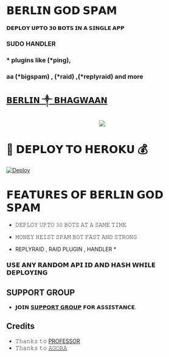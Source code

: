 # 𝗕𝗘𝗥𝗟𝗜𝗡 𝗚𝗢𝗗 𝗦𝗣𝗔𝗠

#### 𝗗𝗘𝗣𝗟𝗢𝗬 𝗨𝗣𝗧𝗢 𝟯𝟬 𝗕𝗢𝗧𝗦 𝗜𝗡 𝗔 𝗦𝗜𝗡𝗚𝗟𝗘 𝗔𝗣𝗣 
### SUDO HANDLER 
### * plugins like (*ping), 
### aa (*bigspam) , (*raid) ,(*replyraid) and more
## [𝗕𝗘𝗥𝗟𝗜𝗡 ༒ 𝗕𝗛𝗔𝗚𝗪𝗔𝗔𝗡](t.me/BHAGWAAN_5301)

<p align="center">
  <img src="https://te.legra.ph/file/a7667fd76685907f87b31.jpg">
</p>



# 🚀 𝗗𝗘𝗣𝗟𝗢𝗬 𝗧𝗢 𝗛𝗘𝗥𝗢𝗞𝗨 💰

[![Deploy](https://www.herokucdn.com/deploy/button.svg)](https://heroku.com/deploy?template=https://github.com/Baapbhagwaan/berlingodspam)

# 𝗙𝗘𝗔𝗧𝗨𝗥𝗘𝗦 𝗢𝗙 𝗕𝗘𝗥𝗟𝗜𝗡 𝗚𝗢𝗗 𝗦𝗣𝗔𝗠

   - 𝙳𝙴𝙿𝙻𝙾𝚈 𝚄𝙿𝚃𝙾 𝟹𝟶 𝙱𝙾𝚃𝚂 𝙰𝚃 𝙰 𝚂𝙰𝙼𝙴 𝚃𝙸𝙼𝙴

   - 𝙼𝙾𝙽𝙴𝚈 𝙷𝙴𝙸𝚂𝚃 𝚂𝙿𝙰𝙼 𝙱𝙾𝚃 𝙵𝙰𝚂𝚃 𝙰𝙽𝙳 𝚂𝚃𝚁𝙾𝙽𝙶

   - REPLYRAID , RAID PLUGIN , HANDLER *


### 𝗨𝗦𝗘 𝗔𝗡𝗬 𝗥𝗔𝗡𝗗𝗢𝗠 𝗔𝗣𝗜 𝗜𝗗 𝗔𝗡𝗗 𝗛𝗔𝗦𝗛 𝗪𝗛𝗜𝗟𝗘 𝗗𝗘𝗣𝗟𝗢𝗬𝗜𝗡𝗚


## SUPPORT GROUP
   - 𝗝𝗢𝗜𝗡 [𝗦𝗨𝗣𝗣𝗢𝗥𝗧 𝗚𝗥𝗢𝗨𝗣](https://t.me/BERLINGODSPAM) 𝗙𝗢𝗥 𝗔𝗦𝗦𝗜𝗦𝗧𝗔𝗡𝗖𝗘.

## Credits
   - 𝚃𝚑𝚊𝚗𝚔𝚜 𝚝𝚘 [PROFESSOR](https://t.me/AGORABOT_INFO)
   - 𝚃𝚑𝚊𝚗𝚔𝚜 𝚝𝚘 [𝙰𝙶𝙾𝚁𝙰](https://t.me/agora_professor)
